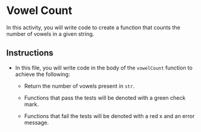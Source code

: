 # Vowel Count

In this activity, you will write code to create a function that counts the number of vowels in a given string.

## Instructions

* In this file, you will write code in the body of the `vowelCount` function to achieve the following:

  * Return the number of vowels present in `str`.

  * Functions that pass the tests will be denoted with a green check mark.

  * Functions that fail the tests will be denoted with a red x and an error message.
